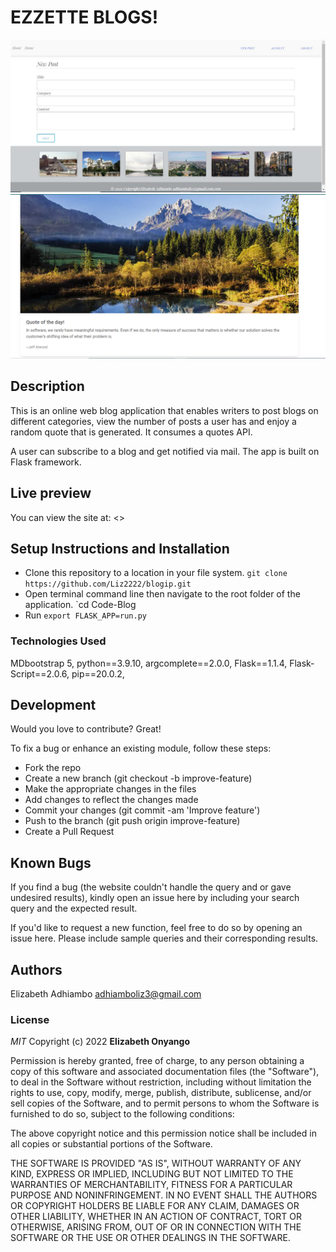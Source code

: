 # EZZETTE BLOGS!
<img src="./blogip/static/profile_pics/Capture.JPG">
<img src="./blogip/static/profile_pics/screenshot1.PNG">

## Description

This is an online web blog application that enables writers to post blogs on different categories, view the number of posts a user has and enjoy a random quote that is generated. It consumes a quotes API. 

A user can subscribe to a blog and get notified via mail. The app is built on Flask framework.

## Live preview

You can view the site at: <>

## Setup Instructions and Installation

- Clone this repository to a location in your file system. `git clone https://github.com/Liz2222/blogip.git`
- Open terminal command line then navigate to the root folder of the application. `cd Code-Blog
- Run `export FLASK_APP=run.py`

### Technologies Used

MDbootstrap 5,
python==3.9.10,
argcomplete==2.0.0,
Flask==1.1.4,
Flask-Script==2.0.6,
pip==20.0.2,

## Development

Would you love to contribute? Great!

To fix a bug or enhance an existing module, follow these steps:

- Fork the repo
- Create a new branch (git checkout -b improve-feature)
- Make the appropriate changes in the files
- Add changes to reflect the changes made
- Commit your changes (git commit -am 'Improve feature')
- Push to the branch (git push origin improve-feature)
- Create a Pull Request

## Known Bugs

If you find a bug (the website couldn't handle the query and or gave undesired results), kindly open an issue here by including your search query and the expected result.

If you'd like to request a new function, feel free to do so by opening an issue here. Please include sample queries and their corresponding results.

## Authors

Elizabeth Adhiambo
adhiamboliz3@gmail.com

### License

_MIT_
Copyright (c) 2022 **Elizabeth Onyango**

Permission is hereby granted, free of charge, to any person obtaining a copy of this software and associated documentation files (the "Software"), to deal in the Software without restriction, including without limitation the rights to use, copy, modify, merge, publish, distribute, sublicense, and/or sell copies of the Software, and to permit persons to whom the Software is furnished to do so, subject to the following conditions:

The above copyright notice and this permission notice shall be included in all copies or substantial portions of the Software.

THE SOFTWARE IS PROVIDED "AS IS", WITHOUT WARRANTY OF ANY KIND, EXPRESS OR IMPLIED, INCLUDING BUT NOT LIMITED TO THE WARRANTIES OF MERCHANTABILITY, FITNESS FOR A PARTICULAR PURPOSE AND NONINFRINGEMENT. IN NO EVENT SHALL THE AUTHORS OR COPYRIGHT HOLDERS BE LIABLE FOR ANY CLAIM, DAMAGES OR OTHER LIABILITY, WHETHER IN AN ACTION OF CONTRACT, TORT OR OTHERWISE, ARISING FROM, OUT OF OR IN CONNECTION WITH THE SOFTWARE OR THE USE OR OTHER DEALINGS IN THE SOFTWARE.